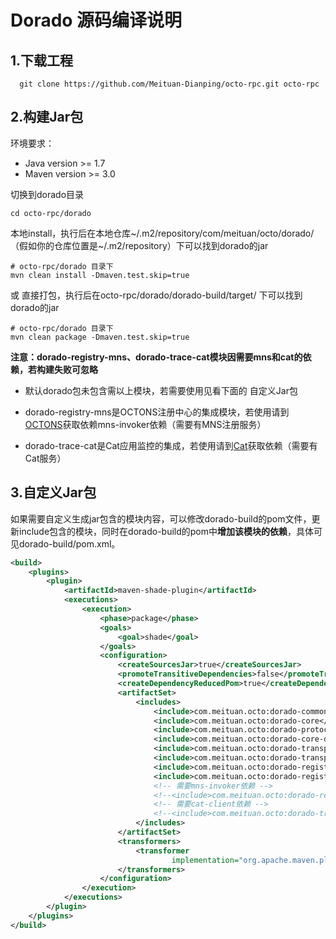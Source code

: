 
# Dorado 源码编译说明

## 1.下载工程
```
  git clone https://github.com/Meituan-Dianping/octo-rpc.git octo-rpc
```

## 2.构建Jar包
环境要求：
- Java version >= 1.7    
- Maven version >= 3.0    

切换到dorado目录

```
cd octo-rpc/dorado
```

本地install，执行后在本地仓库~/.m2/repository/com/meituan/octo/dorado/（假如你的仓库位置是~/.m2/repository）下可以找到dorado的jar

```
# octo-rpc/dorado 目录下
mvn clean install -Dmaven.test.skip=true
```

或 直接打包，执行后在octo-rpc/dorado/dorado-build/target/ 下可以找到dorado的jar
```
# octo-rpc/dorado 目录下
mvn clean package -Dmaven.test.skip=true
```
**注意：dorado-registry-mns、dorado-trace-cat模块因需要mns和cat的依赖，若构建失败可忽略**

- 默认dorado包未包含需以上模块，若需要使用见看下面的 自定义Jar包

- dorado-registry-mns是OCTONS注册中心的集成模块，若使用请到[OCTONS](https://github.com/Meituan-Dianping/octo-ns/blob/master/mns-invoker/README.md)获取依赖mns-invoker依赖（需要有MNS注册服务）

- dorado-trace-cat是Cat应用监控的集成，若使用请到[Cat](https://github.com/dianping/cat)获取依赖（需要有Cat服务）


## 3.自定义Jar包

如果需要自定义生成jar包含的模块内容，可以修改dorado-build的pom文件，更新include包含的模块，同时在dorado-build的pom中**增加该模块的依赖**，具体可见dorado-build/pom.xml。

```xml
<build>
    <plugins>
        <plugin>
            <artifactId>maven-shade-plugin</artifactId>
            <executions>
                <execution>
                    <phase>package</phase>
                    <goals>
                        <goal>shade</goal>
                    </goals>
                    <configuration>
                        <createSourcesJar>true</createSourcesJar>
                        <promoteTransitiveDependencies>false</promoteTransitiveDependencies>
                        <createDependencyReducedPom>true</createDependencyReducedPom>
                        <artifactSet>
                            <includes>
                                <include>com.meituan.octo:dorado-common</include>
                                <include>com.meituan.octo:dorado-core</include>
                                <include>com.meituan.octo:dorado-protocol-octo</include>
                                <include>com.meituan.octo:dorado-core-default</include>
                                <include>com.meituan.octo:dorado-transport-netty</include>
                                <include>com.meituan.octo:dorado-transport-httpnetty</include>
                                <include>com.meituan.octo:dorado-registry-zookeeper</include>
                                <include>com.meituan.octo:dorado-registry-mock</include>
                                <!-- 需要mns-invoker依赖 -->
                                <!--<include>com.meituan.octo:dorado-registry-mns</include>-->
                                <!-- 需要cat-client依赖 -->
                                <!--<include>com.meituan.octo:dorado-trace-cat</include>-->
                            </includes>
                        </artifactSet>
                        <transformers>
                            <transformer
                                    implementation="org.apache.maven.plugins.shade.resource.ServicesResourceTransformer"/>
                        </transformers>
                    </configuration>
                </execution>
            </executions>
        </plugin>
    </plugins>
</build>
```